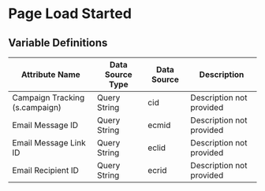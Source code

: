 # Page Load Started

### 

## Variable Definitions

|Attribute Name|Data Source Type|Data Source|Description|
| --- | --- | --- | --- |
|Campaign Tracking (s.campaign)|Query String|cid|Description not provided|
|Email Message ID|Query String|ecmid|Description not provided|
|Email Message Link ID|Query String|eclid|Description not provided|
|Email Recipient ID|Query String|ecrid|Description not provided|



